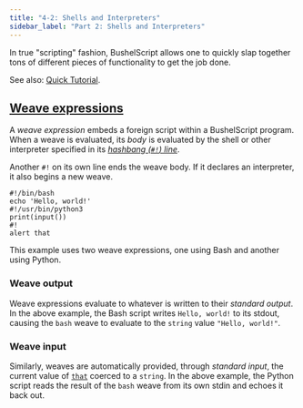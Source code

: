 ```yaml
---
title: "4-2: Shells and Interpreters"
sidebar_label: "Part 2: Shells and Interpreters"
---
```


In true "scripting" fashion, BushelScript allows one to quickly slap together tons of different pieces of functionality to get the job done.

See also: [Quick Tutorial](../tutorial/shells-and-interpreters).

## [Weave expressions](grammar#literals)

A _weave expression_ embeds a foreign script within a BushelScript program. When a weave is evaluated, its _body_ is evaluated by the shell or other interpreter specified in its [_hashbang (`#!`) line_](https://en.wikipedia.org/wiki/Shebang_(Unix)).

Another `#!` on its own line ends the weave body. If it declares an interpreter, it also begins a new weave.

```
#!/bin/bash
echo 'Hello, world!'
#!/usr/bin/python3
print(input())
#!
alert that
```

This example uses two weave expressions, one using Bash and another using Python.

### Weave output

Weave expressions evaluate to whatever is written to their _standard output_. In the above example, the Bash script writes `Hello, world!` to its stdout, causing the `bash` weave to evaluate to the `string` value `"Hello, world!"`.

### Weave input

Similarly, weaves are automatically provided, through _standard input_, the current value of [`that`](data-flow#anonymous) coerced to a `string`. In the above example, the Python script reads the result of the `bash` weave from its own stdin and echoes it back out.
